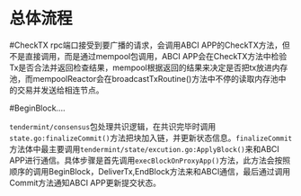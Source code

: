 # 总体流程

#CheckTX
rpc端口接受到要广播的请求，会调用ABCI APP的CheckTX方法，但不是直接调用，而是通过mempool包调用，ABCI APP会在CheckTX方法中检验Tx是否合法并返回检查结果，mempool根据返回的结果来决定是否把tx放进内存池，而mempoolReactor会在broadcastTxRoutine()方法中不停的读取内存池中的交易并发送给相连节点。

#BeginBlock....

`tendermint/consensus`包处理共识逻辑，在共识完毕时调用`state.go:finalizeCommit()`方法把块加入链，并更新状态信息。`finalizeCommit`方法体中最主要调用`tendermint/state/excution.go:ApplyBlock()`来和ABCI APP进行通信。具体步骤是首先调用`execBlockOnProxyApp()`方法，此方法会按照顺序的调用BeginBlock，DeliverTx,EndBlock方法来和ABCI通信，最后通过调用Commit方法通知ABCI APP更新提交状态。





